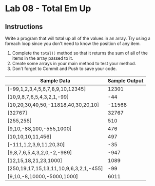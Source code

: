 # Lab 08 - Total Em Up

## Instructions
Write a program that will total up all of the values in an array.  Try using a foreach loop since you don't need to know the position of any item.

1. Complete the `total()` method so that it returns the sum of all of the items in the array passed to it.
2. Create some arrays in your main method to test your method.
3. Don't forget to Commit and Push to save your code.

Sample Data | Sample Output
----------- | -------------
[-99,1,2,3,4,5,6,7,8,9,10,12345] | 12301
[10,9,8,7,6,5,4,3,2,1,-99] | -44
[10,20,30,40,50,-11818,40,30,20,10] | -11568
[32767] | 32767
[255,255] | 510
[9,10,-88,100,-555,1000] | 476
[10,10,10,11,456] | 497
[-111,1,2,3,9,11,20,30] | -35
[9,8,7,6,5,4,3,2,0,-2,-989] | -947
[12,15,18,21,23,1000] | 1089
[250,19,17,15,13,11,10,9,6,3,2,1,-455] | -99
[9,10,-8,10000,-5000,1000] | 6011
